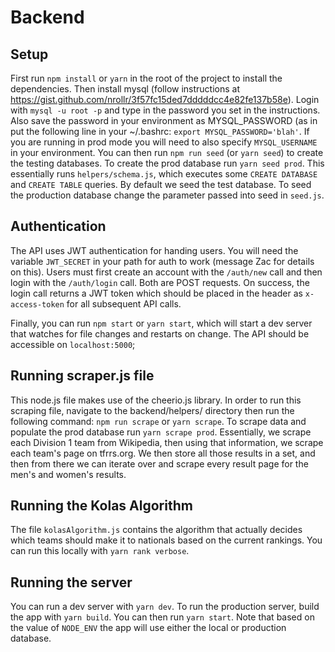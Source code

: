 # Backend

## Setup

First run `npm install` or `yarn` in the root of the project to install the
dependencies. Then install mysql (follow instructions at
https://gist.github.com/nrollr/3f57fc15ded7dddddcc4e82fe137b58e). Login with
`mysql -u root -p` and type in the password you set in the instructions. Also
save the password in your environment as MYSQL_PASSWORD (as in put the following
line in your ~/.bashrc: `export MYSQL_PASSWORD='blah'`. If you are running in
prod mode you will need to also specify `MYSQL_USERNAME` in your environment.
You can then run `npm run seed` (or `yarn seed`) to create the testing
databases. To create the prod database run `yarn seed prod`. This essentially
runs `helpers/schema.js`, which executes some `CREATE DATABASE` and `CREATE
TABLE` queries. By default we seed the test database. To seed the production
database change the parameter passed into seed in `seed.js`.

## Authentication

The API uses JWT authentication for handing users. You will need the variable
`JWT_SECRET` in your path for auth to work (message Zac for details on this).
Users must first create an account with the `/auth/new` call and then login with
the `/auth/login` call. Both are POST requests. On success, the login call
returns a JWT token which should be placed in the header as `x-access-token` for
all subsequent API calls.

Finally, you can run `npm start` or `yarn start`, which will start a dev server
that watches for file changes and restarts on change. The API should be
accessible on `localhost:5000`;

## Running scraper.js file

This node.js file makes use of the cheerio.js library. In order to run this
scraping file, navigate to the backend/helpers/ directory then run the following
command: `npm run scrape` or `yarn scrape`. To scrape data and populate the prod
database run `yarn scrape prod`. Essentially, we scrape each Division 1 team
from Wikipedia, then using that information, we scrape each team's page on
tfrrs.org. We then store all those results in a set, and then from there we can
iterate over and scrape every result page for the men's and women's results.

## Running the Kolas Algorithm

The file `kolasAlgorithm.js` contains the algorithm that actually decides which
teams should make it to nationals based on the current rankings. You can run
this locally with `yarn rank verbose`.

## Running the server

You can run a dev server with `yarn dev`. To run the production server, build
the app with `yarn build`. You can then run `yarn start`. Note that based on the
value of `NODE_ENV` the app will use either the local or production database.

